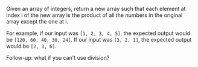 Given an array of integers, return a new array such that each element at index i of the new array
is the product of all the numbers in the original array except the one at i.

For example, if our input was ```[1, 2, 3, 4, 5]```, the expected output would be ```[120, 60, 40, 30, 24]```.
If our input was ```[3, 2, 1]```, the expected output would be ```[2, 3, 6]```.

Follow-up: what if you can't use division?
